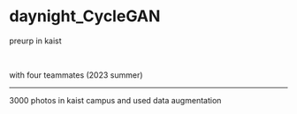# daynight_CycleGAN
preurp in kaist 

<br>

with four teammates (2023 summer)

<hr>

3000 photos in kaist campus and used data augmentation
